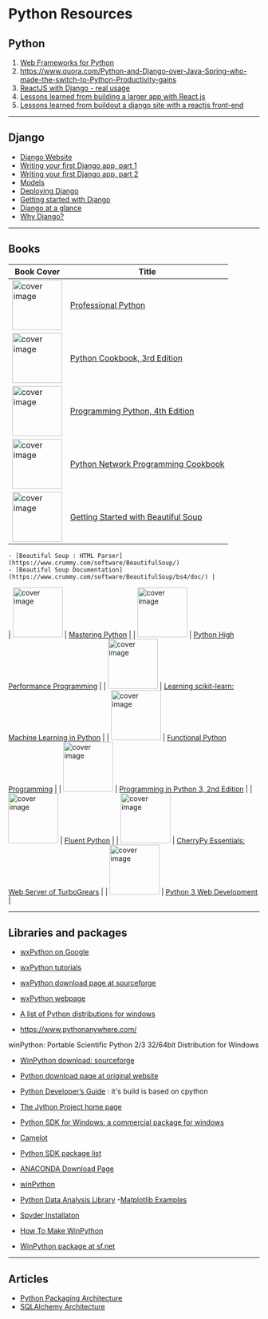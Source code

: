 
# Python Resources #

## Python ##

1. [Web Frameworks for Python](https://wiki.python.org/moin/WebFrameworks)
2. https://www.quora.com/Python-and-Django-over-Java-Spring-who-made-the-switch-to-Python-Productivity-gains
3. [ReactJS with Django - real usage](http://stackoverflow.com/questions/28610372/reactjs-with-django-real-usage)
4. [Lessons learned from building a larger app with React.js](https://gijs.github.io/2015/08/26/lessons-learned-from-building-a-larger-app-with-react-dot-js.html)
5. [Lessons learned from buildout a django site with a reactjs front-end](http://reinout.vanrees.org/weblog/2015/08/31/django-site-with-javascript-frontend.html)

----------

## Django ##

- [Django Website](https://www.djangoproject.com/)
- [Writing your first Django app, part 1](https://docs.djangoproject.com/en/1.9/intro/tutorial01/)
- [Writing your first Django app, part 2](https://docs.djangoproject.com/en/1.9/intro/tutorial02/)
- [Models](https://docs.djangoproject.com/en/1.9/topics/db/models/)
- [Deploying Django](https://docs.djangoproject.com/en/1.9/howto/deployment/)
- [Getting started with Django](https://www.djangoproject.com/start/)
- [Django at a glance](https://docs.djangoproject.com/en/1.9/intro/overview/)
- [Why Django?](https://www.djangoproject.com/start/overview/)

----------

## Books ##

|  Book Cover   |    Title      |
| ------------- | ------------- |
| <img width="100" height="100" alt="cover image" src="">  |  [Professional Python]() |
| <img width="100" height="100" alt="cover image" src="">  |  [Python Cookbook, 3rd Edition]() |
| <img width="100" height="100" alt="cover image" src="">  |  [Programming Python, 4th Edition]() |
| <img width="100" height="100" alt="cover image" src="">  |  [Python Network Programming Cookbook]() |
| <img width="100" height="100" alt="cover image" src="">  |  [Getting Started with Beautiful Soup]()
	- [Beautiful Soup : HTML Parser](https://www.crummy.com/software/BeautifulSoup/)
	- [Beautiful Soup Documentation](https://www.crummy.com/software/BeautifulSoup/bs4/doc/) |
| <img width="100" height="100" alt="cover image" src="">  |  [Mastering Python]() |
| <img width="100" height="100" alt="cover image" src="">  |  [Python High Performance Programming]() |
| <img width="100" height="100" alt="cover image" src="">  |  [Learning scikit-learn: Machine Learning in Python]() |
| <img width="100" height="100" alt="cover image" src="">  |  [Functional Python Programming]() |
| <img width="100" height="100" alt="cover image" src="">  |  [Programming in Python 3, 2nd Edition]() |
| <img width="100" height="100" alt="cover image" src="">  |  [Fluent Python]() |
| <img width="100" height="100" alt="cover image" src="">  |  [CherryPy Essentials: Web Server of TurboGrears]() |
| <img width="100" height="100" alt="cover image" src="">  |  [Python 3 Web Development]() |


----------

## Libraries and packages ##

- [wxPython on Google](https://www.google.com/webhp?sourceid=chrome-instant&ion=1&espv=2&ie=UTF-8#q=wxpython)
- [wxPython tutorials](http://zetcode.com/wxpython/)
- [wxPython download page at sourceforge](https://sourceforge.net/projects/wxpython/)
- [wxPython webpage](https://www.wxpython.org/)

- [A list of Python distributions for windows](http://portablepython.com/)
- https://www.pythonanywhere.com/

winPython: Portable Scientific Python 2/3 32/64bit Distribution for Windows
- [WinPython download: sourceforge](https://sourceforge.net/projects/winpython/)
- [Python download page at original website](https://www.python.org/downloads/windows/)

- [Python Developer’s Guide](https://docs.python.org/devguide/)  : it's build is based on cpython
- [The Jython Project home page](http://www.jython.org/)

- [Python SDK for Windows: a commercial package for windows](http://www.conceptive.be/python-sdk.html)
- [Camelot](http://downloads.conceptive.be/downloads/camelot/doc/sphinx/build/tutorial/videostore.html)
- [Python SDK package list](http://www.conceptive.be/packages.html)

- [ANACONDA Download Page](https://www.continuum.io/downloads)

- [winPython](https://winpython.github.io/)

- [Python Data Analysis Library](http://pandas.pydata.org/)
 -[Matplotlib Examples](http://matplotlib.org/examples/index.html)
 
 - [Spyder Installaton](https://pythonhosted.org/spyder/installation.html#installing-on-linux)
 - [How To Make WinPython](https://github.com/winpython/winpython/wiki/How-To-Make-WinPython)
 - [WinPython package at sf.net](https://sourceforge.net/projects/winpython/files/WinPython_3.5/3.5.1.3/)

----------

## Articles ##
- [Python Packaging Architecture](http://www.aosabook.org/en/packaging.html)
- [SQLAlchemy Architecture](http://www.aosabook.org/en/sqlalchemy.html)

